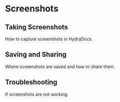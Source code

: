# Screenshots

## Taking Screenshots
How to capture screenshots in HydraDocs.

## Saving and Sharing
Where screenshots are saved and how to share them.

## Troubleshooting
If screenshots are not working.